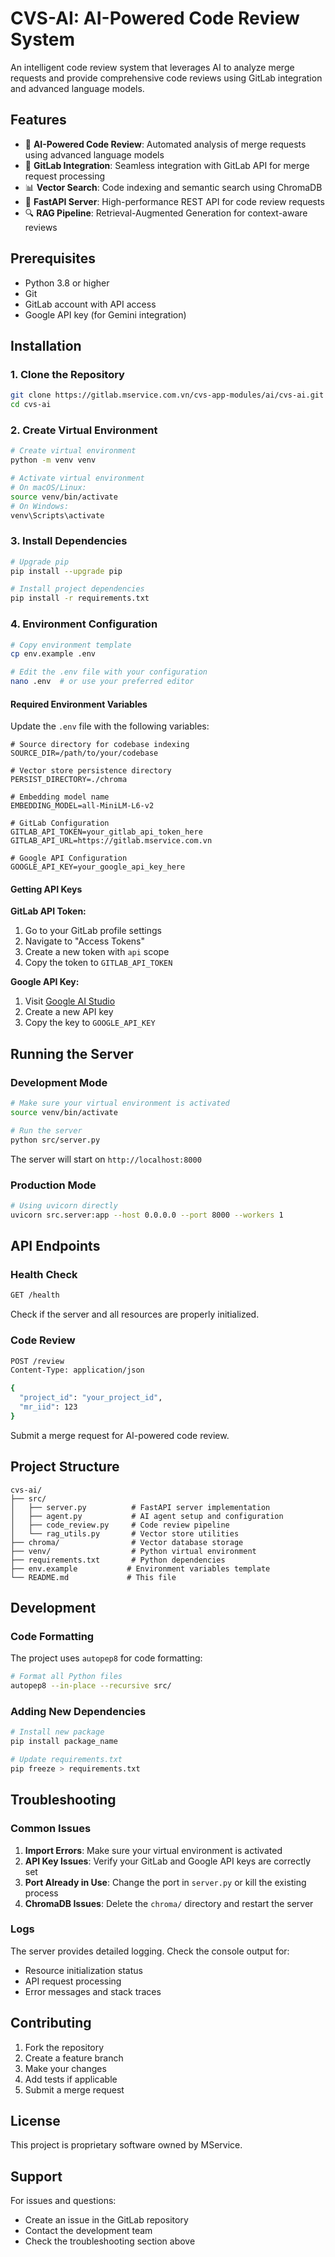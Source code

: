 # CVS-AI: AI-Powered Code Review System

An intelligent code review system that leverages AI to analyze merge requests and provide comprehensive code reviews using GitLab integration and advanced language models.

## Features

- 🤖 **AI-Powered Code Review**: Automated analysis of merge requests using advanced language models
- 🔗 **GitLab Integration**: Seamless integration with GitLab API for merge request processing
- 📊 **Vector Search**: Code indexing and semantic search using ChromaDB
- 🚀 **FastAPI Server**: High-performance REST API for code review requests
- 🔍 **RAG Pipeline**: Retrieval-Augmented Generation for context-aware reviews

## Prerequisites

- Python 3.8 or higher
- Git
- GitLab account with API access
- Google API key (for Gemini integration)

## Installation

### 1. Clone the Repository

```bash
git clone https://gitlab.mservice.com.vn/cvs-app-modules/ai/cvs-ai.git
cd cvs-ai
```

### 2. Create Virtual Environment

```bash
# Create virtual environment
python -m venv venv

# Activate virtual environment
# On macOS/Linux:
source venv/bin/activate
# On Windows:
venv\Scripts\activate
```

### 3. Install Dependencies

```bash
# Upgrade pip
pip install --upgrade pip

# Install project dependencies
pip install -r requirements.txt
```

### 4. Environment Configuration

```bash
# Copy environment template
cp env.example .env

# Edit the .env file with your configuration
nano .env  # or use your preferred editor
```

#### Required Environment Variables

Update the `.env` file with the following variables:

```env
# Source directory for codebase indexing
SOURCE_DIR=/path/to/your/codebase

# Vector store persistence directory
PERSIST_DIRECTORY=./chroma

# Embedding model name
EMBEDDING_MODEL=all-MiniLM-L6-v2 

# GitLab Configuration
GITLAB_API_TOKEN=your_gitlab_api_token_here
GITLAB_API_URL=https://gitlab.mservice.com.vn

# Google API Configuration
GOOGLE_API_KEY=your_google_api_key_here
```

#### Getting API Keys

**GitLab API Token:**
1. Go to your GitLab profile settings
2. Navigate to "Access Tokens"
3. Create a new token with `api` scope
4. Copy the token to `GITLAB_API_TOKEN`

**Google API Key:**
1. Visit [Google AI Studio](https://makersuite.google.com/app/apikey)
2. Create a new API key
3. Copy the key to `GOOGLE_API_KEY`

## Running the Server

### Development Mode

```bash
# Make sure your virtual environment is activated
source venv/bin/activate

# Run the server
python src/server.py
```

The server will start on `http://localhost:8000`

### Production Mode

```bash
# Using uvicorn directly
uvicorn src.server:app --host 0.0.0.0 --port 8000 --workers 1
```

## API Endpoints

### Health Check
```bash
GET /health
```
Check if the server and all resources are properly initialized.

### Code Review
```bash
POST /review
Content-Type: application/json

{
  "project_id": "your_project_id",
  "mr_iid": 123
}
```
Submit a merge request for AI-powered code review.

## Project Structure

```
cvs-ai/
├── src/
│   ├── server.py          # FastAPI server implementation
│   ├── agent.py           # AI agent setup and configuration
│   ├── code_review.py     # Code review pipeline
│   └── rag_utils.py       # Vector store utilities
├── chroma/                # Vector database storage
├── venv/                  # Python virtual environment
├── requirements.txt       # Python dependencies
├── env.example           # Environment variables template
└── README.md             # This file
```

## Development

### Code Formatting

The project uses `autopep8` for code formatting:

```bash
# Format all Python files
autopep8 --in-place --recursive src/
```

### Adding New Dependencies

```bash
# Install new package
pip install package_name

# Update requirements.txt
pip freeze > requirements.txt
```

## Troubleshooting

### Common Issues

1. **Import Errors**: Make sure your virtual environment is activated
2. **API Key Issues**: Verify your GitLab and Google API keys are correctly set
3. **Port Already in Use**: Change the port in `server.py` or kill the existing process
4. **ChromaDB Issues**: Delete the `chroma/` directory and restart the server

### Logs

The server provides detailed logging. Check the console output for:
- Resource initialization status
- API request processing
- Error messages and stack traces

## Contributing

1. Fork the repository
2. Create a feature branch
3. Make your changes
4. Add tests if applicable
5. Submit a merge request

## License

This project is proprietary software owned by MService.

## Support

For issues and questions:
- Create an issue in the GitLab repository
- Contact the development team
- Check the troubleshooting section above
